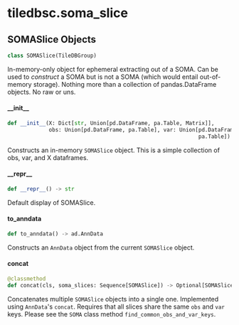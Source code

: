 <a id="tiledbsc.soma_slice"></a>

# tiledbsc.soma\_slice

<a id="tiledbsc.soma_slice.SOMASlice"></a>

## SOMASlice Objects

```python
class SOMASlice(TileDBGroup)
```

In-memory-only object for ephemeral extracting out of a SOMA. Can be used to _construct_ a SOMA
but is not a SOMA (which would entail out-of-memory storage).  Nothing more than a collection of
pandas.DataFrame objects. No raw or uns.

<a id="tiledbsc.soma_slice.SOMASlice.__init__"></a>

#### \_\_init\_\_

```python
def __init__(X: Dict[str, Union[pd.DataFrame, pa.Table, Matrix]],
             obs: Union[pd.DataFrame, pa.Table], var: Union[pd.DataFrame,
                                                            pa.Table])
```

Constructs an in-memory `SOMASlice` object. This is a simple collection of obs, var, and X dataframes.

<a id="tiledbsc.soma_slice.SOMASlice.__repr__"></a>

#### \_\_repr\_\_

```python
def __repr__() -> str
```

Default display of SOMASlice.

<a id="tiledbsc.soma_slice.SOMASlice.to_anndata"></a>

#### to\_anndata

```python
def to_anndata() -> ad.AnnData
```

Constructs an `AnnData` object from the current `SOMASlice` object.

<a id="tiledbsc.soma_slice.SOMASlice.concat"></a>

#### concat

```python
@classmethod
def concat(cls, soma_slices: Sequence[SOMASlice]) -> Optional[SOMASlice]
```

Concatenates multiple `SOMASlice` objects into a single one. Implemented using `AnnData`'s
`concat`. Requires that all slices share the same `obs` and `var` keys. Please
see the `SOMA` class method `find_common_obs_and_var_keys`.

